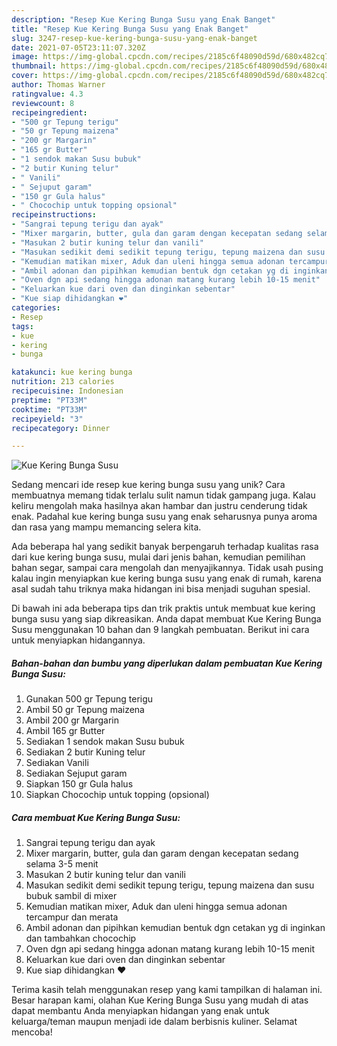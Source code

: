 ```yaml
---
description: "Resep Kue Kering Bunga Susu yang Enak Banget"
title: "Resep Kue Kering Bunga Susu yang Enak Banget"
slug: 3247-resep-kue-kering-bunga-susu-yang-enak-banget
date: 2021-07-05T23:11:07.320Z
image: https://img-global.cpcdn.com/recipes/2185c6f48090d59d/680x482cq70/kue-kering-bunga-susu-foto-resep-utama.jpg
thumbnail: https://img-global.cpcdn.com/recipes/2185c6f48090d59d/680x482cq70/kue-kering-bunga-susu-foto-resep-utama.jpg
cover: https://img-global.cpcdn.com/recipes/2185c6f48090d59d/680x482cq70/kue-kering-bunga-susu-foto-resep-utama.jpg
author: Thomas Warner
ratingvalue: 4.3
reviewcount: 8
recipeingredient:
- "500 gr Tepung terigu"
- "50 gr Tepung maizena"
- "200 gr Margarin"
- "165 gr Butter"
- "1 sendok makan Susu bubuk"
- "2 butir Kuning telur"
- " Vanili"
- " Sejuput garam"
- "150 gr Gula halus"
- " Chocochip untuk topping opsional"
recipeinstructions:
- "Sangrai tepung terigu dan ayak"
- "Mixer margarin, butter, gula dan garam dengan kecepatan sedang selama 3-5 menit"
- "Masukan 2 butir kuning telur dan vanili"
- "Masukan sedikit demi sedikit tepung terigu, tepung maizena dan susu bubuk sambil di mixer"
- "Kemudian matikan mixer, Aduk dan uleni hingga semua adonan tercampur dan merata"
- "Ambil adonan dan pipihkan kemudian bentuk dgn cetakan yg di inginkan dan tambahkan chocochip"
- "Oven dgn api sedang hingga adonan matang kurang lebih 10-15 menit"
- "Keluarkan kue dari oven dan dinginkan sebentar"
- "Kue siap dihidangkan ❤"
categories:
- Resep
tags:
- kue
- kering
- bunga

katakunci: kue kering bunga 
nutrition: 213 calories
recipecuisine: Indonesian
preptime: "PT33M"
cooktime: "PT33M"
recipeyield: "3"
recipecategory: Dinner

---
```



![Kue Kering Bunga Susu](https://img-global.cpcdn.com/recipes/2185c6f48090d59d/680x482cq70/kue-kering-bunga-susu-foto-resep-utama.jpg)

Sedang mencari ide resep kue kering bunga susu yang unik? Cara membuatnya memang tidak terlalu sulit namun tidak gampang juga. Kalau keliru mengolah maka hasilnya akan hambar dan justru cenderung tidak enak. Padahal kue kering bunga susu yang enak seharusnya punya aroma dan rasa yang mampu memancing selera kita.

Ada beberapa hal yang sedikit banyak berpengaruh terhadap kualitas rasa dari kue kering bunga susu, mulai dari jenis bahan, kemudian pemilihan bahan segar, sampai cara mengolah dan menyajikannya. Tidak usah pusing kalau ingin menyiapkan kue kering bunga susu yang enak di rumah, karena asal sudah tahu triknya maka hidangan ini bisa menjadi suguhan spesial.




Di bawah ini ada beberapa tips dan trik praktis untuk membuat kue kering bunga susu yang siap dikreasikan. Anda dapat membuat Kue Kering Bunga Susu menggunakan 10 bahan dan 9 langkah pembuatan. Berikut ini cara untuk menyiapkan hidangannya.

<!--inarticleads1-->

##### Bahan-bahan dan bumbu yang diperlukan dalam pembuatan Kue Kering Bunga Susu:

1. Gunakan 500 gr Tepung terigu
1. Ambil 50 gr Tepung maizena
1. Ambil 200 gr Margarin
1. Ambil 165 gr Butter
1. Sediakan 1 sendok makan Susu bubuk
1. Sediakan 2 butir Kuning telur
1. Sediakan  Vanili
1. Sediakan  Sejuput garam
1. Siapkan 150 gr Gula halus
1. Siapkan  Chocochip untuk topping (opsional)




<!--inarticleads2-->

##### Cara membuat Kue Kering Bunga Susu:

1. Sangrai tepung terigu dan ayak
1. Mixer margarin, butter, gula dan garam dengan kecepatan sedang selama 3-5 menit
1. Masukan 2 butir kuning telur dan vanili
1. Masukan sedikit demi sedikit tepung terigu, tepung maizena dan susu bubuk sambil di mixer
1. Kemudian matikan mixer, Aduk dan uleni hingga semua adonan tercampur dan merata
1. Ambil adonan dan pipihkan kemudian bentuk dgn cetakan yg di inginkan dan tambahkan chocochip
1. Oven dgn api sedang hingga adonan matang kurang lebih 10-15 menit
1. Keluarkan kue dari oven dan dinginkan sebentar
1. Kue siap dihidangkan ❤




Terima kasih telah menggunakan resep yang kami tampilkan di halaman ini. Besar harapan kami, olahan Kue Kering Bunga Susu yang mudah di atas dapat membantu Anda menyiapkan hidangan yang enak untuk keluarga/teman maupun menjadi ide dalam berbisnis kuliner. Selamat mencoba!

